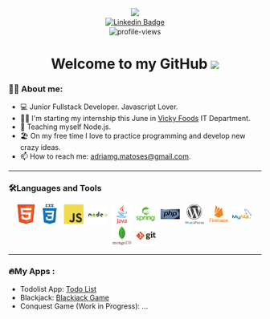 <div id="profile__header" align="center">
  <img src="https://media3.giphy.com/media/sPEr7fsAbCdx6rwkBi/giphy.gif" width="200"/>
</div>
<div id="linkedin__badge" align="center">
    <a href="https://www.linkedin.com/in/adri%C3%A0-matoses-garcia-b881761a2/">
        <img src="https://img.shields.io/badge/LinkedIn-blue?style=for-the-badge&logo=linkedin&logoColor=white" alt="Linkedin Badge"/>
    </a>
</div>
<div id="views" align="center">
    <img src="https://komarev.com/ghpvc/?username=amatosesg&color=blue&style=plastic" alt="profile-views" align="center"/>
</div>
<h1 align="center">
    <span>Welcome to my GitHub</span>
    <img src="https://media.giphy.com/media/hvRJCLFzcasrR4ia7z/giphy.gif" width="30px"/>
</h1>

### 👨‍💻 About me:  
- 💻 Junior Fullstack Developer. Javascript Lover.
- 👨‍🚀 I'm starting my internship this June in <a href="https://vickyfoods.es/">Vicky Foods</a> IT Department.
- 🌱 Teaching myself Node.js.
- 🏖️ On my free time I love to practice programming and develop new crazy ideas.
- 📫 How to reach me: adriamg.matoses@gmail.com.

---

### 🛠️Languages and Tools
<div id="profile__icons-coding" align="center">
    <img src="https://github.com/devicons/devicon/blob/master/icons/html5/html5-original.svg" title="HTML5" alt="HTML" width="40" height="40"/>&nbsp;
    <img src="https://github.com/devicons/devicon/blob/master/icons/css3/css3-plain-wordmark.svg"  title="CSS3" alt="CSS" width="40" height="40"/>&nbsp;
    <img src="https://github.com/devicons/devicon/blob/master/icons/javascript/javascript-original.svg" title="JavaScript" alt="JavaScript" width="40"              height="40"/>&nbsp;
    <img src="https://github.com/devicons/devicon/blob/master/icons/nodejs/nodejs-original-wordmark.svg" title="NodeJS" alt="NodeJS" width="40" height="40"/>&nbsp;
    <img src="https://github.com/devicons/devicon/blob/master/icons/java/java-original-wordmark.svg" title="Java" alt="Java" width="40" height="40"/>&nbsp;
    <img src="https://github.com/devicons/devicon/blob/master/icons/spring/spring-original-wordmark.svg" title="Spring" alt="Spring" width="40" height="40"/>&nbsp;
    <img src="https://github.com/devicons/devicon/blob/master/icons/php/php-original.svg" title="PHP" alt="PHP" width="40" height="40"/>&nbsp;
    <img src="https://github.com/devicons/devicon/blob/master/icons/wordpress/wordpress-original.svg" title="Wordpress" **alt="Wordpress" width="40" height="40"/>&nbsp;
    <img src="https://github.com/devicons/devicon/blob/master/icons/firebase/firebase-plain-wordmark.svg" title="Firebase" alt="Firebase" width="40" height="40"/>&nbsp;
    <img src="https://github.com/devicons/devicon/blob/master/icons/mysql/mysql-original-wordmark.svg" title="MySQL"  alt="MySQL" width="40" height="40"/>&nbsp;
    <img src="https://github.com/devicons/devicon/blob/master/icons/mongodb/mongodb-original-wordmark.svg" title="MongoDB"  alt="MongoDB" width="40" height="40"/>&nbsp;
    <img src="https://github.com/devicons/devicon/blob/master/icons/git/git-original-wordmark.svg" title="Git" **alt="Git" width="40" height="40"/>&nbsp;
</div>

---

### 🔥My Apps :
- Todolist App: <a href="https://amatosesg.github.io/todoListApp/">Todo List</a>
- Blackjack: <a href="https://amatosesg.github.io/blackjack/">Blackjack Game</a>
- Conquest Game (Work in Progress): ...

